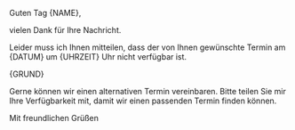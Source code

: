 Guten Tag {NAME},

vielen Dank für Ihre Nachricht.

Leider muss ich Ihnen mitteilen, dass der von Ihnen gewünschte Termin am {DATUM} um {UHRZEIT} Uhr nicht verfügbar ist.

{GRUND}

Gerne können wir einen alternativen Termin vereinbaren. Bitte teilen Sie mir Ihre Verfügbarkeit mit, damit wir einen passenden Termin finden können.

Mit freundlichen Grüßen
